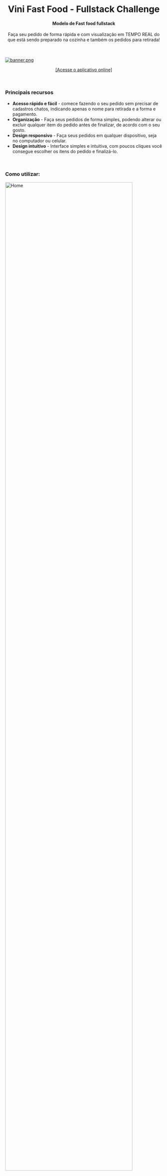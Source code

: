 
<h1 align="center">
Vini Fast Food  - Fullstack Challenge
</h1>
<h4 align="center">
Modelo de Fast food fullstack
</h4>
<div align="center">
Faça seu pedido de forma rápida e com visualização em TEMPO REAL do que está sendo preparado na cozinha e também os pedidos para retirada!
</div>
<br>
<br>


[![banner.png](./public/banner.png)](https://devio-frontend-8tjq.vercel.app/)

<div align="center">

[[Acesse o aplicativo online]](https://devio-frontend-8tjq.vercel.app/)

</div>

<br>

### Principais recursos

- **Acesso rápido e fácil** - comece fazendo o seu pedido sem precisar de cadastros chatos, indicando apenas o nome para retirada e a forma e pagamento.
- **Organização** - Faça seus pedidos de forma simples, podendo alterar ou excluir qualquer item do pedido antes de finalizar, de acordo com o seu gosto.
- **Design responsivo** - Faça seus pedidos em qualquer dispositivo, seja no computador ou celular.
- **Design intuitivo** - Interface simples e intuitiva, com poucos cliques você consegue escolher os itens do pedido e finalizá-lo.
<br>

### Como utilizar:

<img src="./public/Homepage.png" alt="Home" align="center"
width="90%"
style="margin-right:20px; "/>
<br>
<br>
<br>

1. Quando você abrir o app você poderar escolher qualquer um dos produtos disponíveis na sessão Produtos , ou por  Categoria! 
<br>

 2. Clique no produto desejado.
<br>
</br>
<br>
<br>

3. **No Modal de resumo do pedido**, ao clicar em um produto, será exibida uma janela com o resumo  do seu pedido, valor total e opção de adicionar mais itens , e também de deixar uma observação para a cozinha.
<br>
<img src="./public/modalOrder1.png" alt="Home" align="center"
width="90%"
style="margin-right:20px; "/>
<img src="./public/modalOrder2.png" alt="Home" align="center"
width="90%"
style="margin-right:20px; "/>


4. **No final da janela você  terá duas opções continuar comprando ou adicionar ao pedido**, caso escolha continuar, a janela de resumo do pedido será fechada , e você pode continuar adicionando itens normalmente, caso queira finalizar, receberá um aviso que deve finalizar o pedido e prencher o nome para retirada e a forma de pagamento.



5. **Preencha os dados para retirada e a forma de pagamento**, basta preencher os dados de maneira resumida, caso digite `dinheiro` como forma de pagamento, deverá ser preenchido o campo troco, com o valor ou zero.
<br>
<br>
6. **Após preencher o nome para retirada vá para a parte da cozinha para visualizar o seu pedido** - Na aba cozinha você pode acompanhar  todos os pedidos que estão sendo preparados e os pedidos prontos para retirada.

  <img src="./public/telaCozinha.png" alt="Home" align="center"
width="90%"
style="margin-right:20px; "/>
<br>
<br>
`Na aba cozinha também é possível excluir, enviar para retirada ou dar baixa em um pedido em tempo real.` 
<br>
<br>
7. **por fim na aba retirada :**  - É possível visualizar os nomes das pessoas que estão com os pedidos prontos e também os nomes de quem o pedido está sendo preparado.
<br>
<br>

 <img src="./public/telaRetirada.png" alt="Home" align="center"
width="90%"
style="margin-right:20px; "/>

### Tecnologias usadas

**Front-end** _(interface)_**:**
- **[React](https://react.dev/learn)**
- **[Vite](https://vitejs.dev/guide/)**
- **[TypeScript](https://www.typescriptlang.org/)**
- **[Styled-Components](https://styled-components.com/docs)**

**Back-end** _(servidor)_**:**
- **[NodeJS](https://nodejs.org/docs/latest/api/)**
- **[PostgreSQL](https://www.postgresql.org/)**
- **[TypeScript](https://www.typescriptlang.org/)**
- **[Swagger](https://swagger.io/)**
- **[Render](https://render.com/)**
<br>

## Server

Ao rodar o projeto, a documentação da API estará disponível em:
_Acesse no seu navegador:_

   - **[Backend Docs](https://devio-backend-challenge.onrender.com/api-docs/)**



## Como rodar o projeto

**_Para rodar o projeto ambos Front-end e Back-end devem estar rodando._**

### **Como rodar o back-end**

1. Clone o repositório do back-end:
    ```bash
    git clone https://github.com/vinisi12363/backend-devio
    ```

2. Instale as dependências:
    ```bash
    npm install
    ```

3. Crie o arquivo .env na raiz do projeto e insira as seguintes linhas:
    ```bash
    #database connection
    DATABASE_URL=postgres://zhsjjmhb:eCGtEkMuhvYYkhw_hB6FZUT7HamN0oVB@heffalump.db.elephantsql.com/zhsjjmhb

    #production mode
    MODE=prod

    #server port access used by the front-end
    PORT=4080
    ```

4. Rode o projeto em modo de desenvolvimento:
    ```bash
    # development
    npm run dev

    ```

### **Como rodar o front-end**

1. Clone o repositório do projeto:
    ```bash
    git clone https://github.com/vinisi12363/devio-frontend
    ```

2. Instale as dependências:
    ```bash
    npm install
    ```

3. Crie o arquivo .env na raiz do projeto e insira a seguinte linha:
    ```bash
    #The same url as the back-end
    VITE_APP_API_URL= https://devio-backend-challenge.onrender.com 
    ```

4. Rode o projeto em modo de desenvolvimento:
    ```bash
    npm run dev
    ```

5. Acesse o projeto em:
    ```bash
    http://localhost:5173/
    ```

6. Para gerar uma build do projeto:
    ```bash
    npm run build
    ```
<br>


